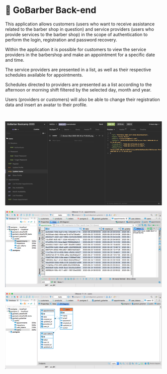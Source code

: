 
<h1>🚀  GoBarber Back-end</h1>

<p>
This application allows customers (users who want to receive assistance related to the barber shop in question) and service providers (users who provide services to the barber shop) in the scope of authentication to perform the login, registration and password recovery.
</p>

<p>
Within the application it is possible for customers to view the service providers in the barbershop and make an appointment for a specific date and time.
</p>

<p>
The service providers are presented in a list, as well as their respective schedules available for appointments.
</p>

<p>
Schedules directed to providers are presented as a list according to the afternoon or morning shift filtered by the selected day, month and year.
</p>

<p>
Users (providers or customers) will also be able to change their registration data and insert an avatar to their profile.
</p>

</br>

![](tela01.png)
</br>

![](tela02.png)
</br>

![](tela03.png)
